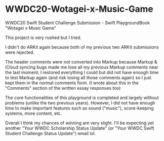 # WWDC20-Wotagei-x-Music-Game
WWDC20 Swift Student Challenge Submission - Swift PlaygroundBook "Wotagei x Music Game"

This project is very rushed but I tried.

I didn't do ARKit again because both of my previous two ARKit submissions were rejected.

The header comments were not converted into Markup because Markup & iCloud syncing bugs made me lose all my previous Markup comments near the last moment; I restored everything I could but did not have enough time to test Markup again (and risk losing all those comments again) so I just kept them in the normal comments form. (I wrote about this in the "Comments" section of the written essay responses too)

The core functionalities of this playground is completed and largely without problems (unlike the two previous years). However, I did not have enough time to make important features such as sound ("music"), score-keeping systems, more content, etc.

Overall I think my chances of winning are very slight. I'll be expecting yet another "Your WWDC Scholarship Status Update" (or "Your WWDC Swift Student Challenge Status Update") email lol.
